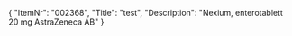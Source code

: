 {
  "ItemNr": "002368",
  "Title": "test",
  "Description": "Nexium, enterotablett 20 mg AstraZeneca AB"
}